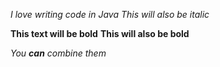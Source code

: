 *I love writing code in Java*
_This will also be italic_

**This text will be bold**
__This will also be bold__

_You **can** combine them_
